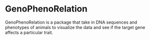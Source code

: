 # GenoPhenoRelation
GenoPhenoRelation is a package that take in DNA sequences and phenotypes of animals to visualize the data and see if the target gene affects a particular trait.
